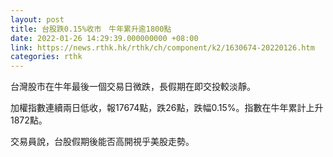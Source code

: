 ```yaml
---
layout: post
title: 台股跌0.15%收市　牛年累升逾1800點
date: 2022-01-26 14:29:39.000000000 +08:00
link: https://news.rthk.hk/rthk/ch/component/k2/1630674-20220126.htm
categories: rthk
---
```


台灣股市在牛年最後一個交易日微跌，長假期在即交投較淡靜。

加權指數連續兩日低收，報17674點，跌26點，跌幅0.15%。指數在牛年累計上升1872點。

交易員說，台股假期後能否高開視乎美股走勢。
